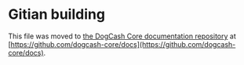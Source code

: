Gitian building
================

This file was moved to [the DogCash Core documentation repository](https://github.com/dogcash-core/docs/blob/master/gitian-building.md) at [https://github.com/dogcash-core/docs](https://github.com/dogcash-core/docs).

